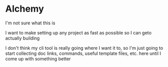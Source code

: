 # Alchemy

I'm not sure what this is

I want to make setting up any project as fast as possible so I can geto actually building

I don't think my cli tool is really going where I want it to, so I'm just going to start collecting doc links, commands, useful template files, etc. here until I come up with something better
